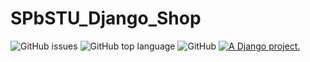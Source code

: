 # SPbSTU_Django_Shop

<img alt="GitHub issues" src="https://img.shields.io/github/issues/duxevy/SPbSTU_Django_Shop">
<img alt="GitHub top language" src="https://img.shields.io/github/languages/top/duxevy/SPbSTU_Django_Shop">
<img alt="GitHub" src="https://img.shields.io/github/license/duxevy/SPbSTU_Django_Shop">
<a href="http://www.djangoproject.com/"><img src="https://www.djangoproject.com/m/img/badges/djangoproject120x25.gif" border="0" alt="A Django project." title="A Django project." /></a>
